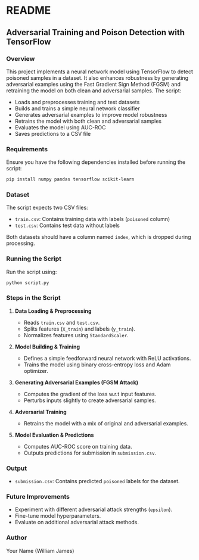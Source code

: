 # README

## Adversarial Training and Poison Detection with TensorFlow

### Overview
This project implements a neural network model using TensorFlow to detect poisoned samples in a dataset. It also enhances robustness by generating adversarial examples using the Fast Gradient Sign Method (FGSM) and retraining the model on both clean and adversarial samples. The script:
- Loads and preprocesses training and test datasets
- Builds and trains a simple neural network classifier
- Generates adversarial examples to improve model robustness
- Retrains the model with both clean and adversarial samples
- Evaluates the model using AUC-ROC
- Saves predictions to a CSV file

### Requirements
Ensure you have the following dependencies installed before running the script:
```bash
pip install numpy pandas tensorflow scikit-learn
```

### Dataset
The script expects two CSV files:
- `train.csv`: Contains training data with labels (`poisoned` column)
- `test.csv`: Contains test data without labels

Both datasets should have a column named `index`, which is dropped during processing.

### Running the Script
Run the script using:
```bash
python script.py
```

### Steps in the Script
1. **Data Loading & Preprocessing**
   - Reads `train.csv` and `test.csv`.
   - Splits features (`X_train`) and labels (`y_train`).
   - Normalizes features using `StandardScaler`.

2. **Model Building & Training**
   - Defines a simple feedforward neural network with ReLU activations.
   - Trains the model using binary cross-entropy loss and Adam optimizer.

3. **Generating Adversarial Examples (FGSM Attack)**
   - Computes the gradient of the loss w.r.t input features.
   - Perturbs inputs slightly to create adversarial samples.

4. **Adversarial Training**
   - Retrains the model with a mix of original and adversarial examples.

5. **Model Evaluation & Predictions**
   - Computes AUC-ROC score on training data.
   - Outputs predictions for submission in `submission.csv`.

### Output
- `submission.csv`: Contains predicted `poisoned` labels for the dataset.

### Future Improvements
- Experiment with different adversarial attack strengths (`epsilon`).
- Fine-tune model hyperparameters.
- Evaluate on additional adversarial attack methods.

### Author
Your Name (William James)

